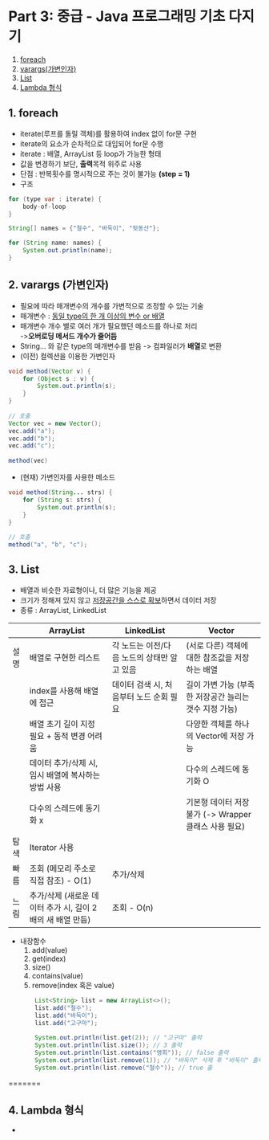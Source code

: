 # Part 3: 중급 - Java 프로그래밍 기초 다지기
1. [foreach](#foreach)
2. [varargs(가변인자)](#varargs)
3. [List](#list)
4. [Lambda 형식](#lambda)

## <span id="foreach"> 1. foreach </span> 
- iterate(루프를 돌릴 객체)를 활용하여 index 없이 for문 구현
- iterate의 요소가 순차적으로 대입되어 for문 수행
- iterate : 배열, ArrayList 등 loop가 가능한 형태
- 값을 변경하기 보단, **출력**목적 위주로 사용
- 단점 : 반복횟수를 명시적으로 주는 것이 불가능 **(step = 1)**
- 구조
```java
for (type var : iterate) {
    body-of-loop
}
```
```java
String[] names = {"철수", "바둑이", "뒷동산"};

for (String name: names) {
    System.out.println(name);
}
```

## <span id="varargs">2. varargs (가변인자)</span>
- 필요에 따라 매개변수의 개수를 가변적으로 조정할 수 있는 기술
- 매개변수 : <u>동일 type의 한 개 이상의 변수 or 배열</u>
- 매개변수 개수 별로 여러 개가 필요했던 메소드를 하나로 처리  
    ->**오버로딩 메서드 개수가 줄어듬**
- String... 와 같은 type의 매개변수를 받음 -> 컴파일러가 **배열**로 변환
- (이전) 컬렉션을 이용한 가변인자
~~~java
void method(Vector v) {
    for (Object s : v) {
        System.out.println(s);
    }
}
  
// 호출
Vector vec = new Vector();
vec.add("a");
vec.add("b");
vec.add("c");
  
method(vec)
~~~
- (현재) 가변인자를 사용한 메소드
~~~java
void method(String... strs) {
    for (String s: strs) {
        System.out.println(s);
    }
}
  
// 호출
method("a", "b", "c");
~~~

## 3. <span id="list">List</span>
- 배열과 비슷한 자료형이나, 더 많은 기능을 제공
- 크기가 정해져 있지 않고 <u>저장공간을 스스로 확보</u>하면서 데이터 저장
- 종류 : ArrayList, LinkedList 

|      	| ArrayList                                                  	| LinkedList                                    	| Vector                                                 	|
|------	|------------------------------------------------------------	|-----------------------------------------------	|--------------------------------------------------------	|
| 설명 	| 배열로 구현한 리스트                                       	| 각 노드는 이전/다음 노드의 상태만 알고 있음   	| (서로 다른) 객체에 대한 참조값을 저장하는 배열         	|
|      	| index를 사용해 배열에 접근                                 	| 데이터 검색 시, 처음부터 노드 순회 필요       	| 길이 가변 가능 (부족한 저장공간 늘리는 갯수 지정 가능) 	|
|      	| 배열 초기 길이 지정 필요 + 동적 변경 어려움                	|                                               	| 다양한 객체를 하나의 Vector에 저장 가능                	|
|      	| 데이터 추가/삭제 시, 임시 배열에 복사하는 방법 사용        	|                                               	| 다수의 스레드에 동기화 O                               	|
|      	| 다수의 스레드에 동기화 x                                   	|                                               	| 기본형 데이터 저장 불가 (-> Wrapper 클래스 사용 필요)  	|
| 탐색 	| Iterator 사용                                              	|                                               	|                                                        	|
| 빠름 	| 조회 (메모리 주소로 직접 참조) - O(1)                      	| 추가/삭제                                     	|                                                        	|
| 느림 	| 추가/삭제 (새로운 데이터 추가 시, 길이 2배의 새 배열 만듬) 	| 조회 - O(n)                                   	|                                                        	|

- 내장함수
    1. add(value)
    2. get(index)
    3. size()
    4. contains(value)
    5. remove(index 혹은 value)
    ```java
        List<String> list = new ArrayList<>();
        list.add("철수");
        list.add("바둑이");
        list.add("고구마");
         
        System.out.println(list.get(2)); // "고구마" 출력
        System.out.println(list.size()); // 3 출력
        System.out.println(list.contains("영희")); // false 출력
        System.out.println(list.remove(1)); // "바둑이" 삭제 후 "바둑이" 출력
        System.out.println(list.remove("철수")); // true 출
    ```
=======
    
## 4. Lambda 형식
- 

